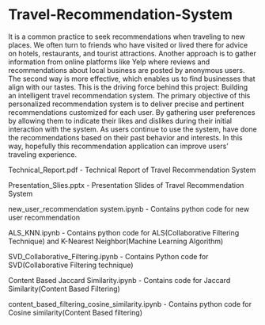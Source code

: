 # Travel-Recommendation-System

It is a common practice to seek recommendations when traveling to new places. We often turn to friends who have visited or lived there for advice on hotels, restaurants, and tourist attractions. Another approach is to gather information from online platforms like Yelp where reviews and recommendations about local business are posted by anonymous users. The second way is more effective, which enables us to find businesses that align with our tastes. This is the driving force behind this project: Building an intelligent travel recommendation system. The primary objective of this personalized recommendation system is to deliver precise and pertinent recommendations customized for each user. By gathering user preferences by allowing them to indicate their likes and dislikes during their initial interaction with the system. As users continue to use the system, have done the recommendations based on their past behavior and interests. In this way, hopefully this recommendation application can improve users’ traveling experience.

Technical_Report.pdf - Technical Report of Travel Recommendation System

Presentation_Slies.pptx - Presentation Slides of Travel Recommendation System

new_user_recommendation system.ipynb - Contains python code for new user recommendation

ALS_KNN.ipynb - Contains python code for ALS(Collaborative Filtering Technique) and K-Nearest Neighbor(Machine Learning Algorithm) 

SVD_Collaborative_Filtering.ipynb - Contains Python code for SVD(Collaborative Filtering technique)

Content Based Jaccard Similarity.ipynb - Contains code for Jaccard Similarity(Content Based Filtering)

content_based_filtering_cosine_similarity.ipynb - Contains python code for Cosine similarity(Content Based filtering)
